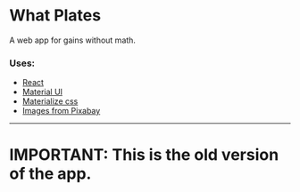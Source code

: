 # What Plates
A web app for gains without math.

### Uses:
* [React](https://facebook.github.io/react/)
* [Material UI](http://www.material-ui.com/)
* [Materialize css](http://materializecss.com/)
* [Images from Pixabay](https://pixabay.com/)

-------
# IMPORTANT: This is the old version of the app. 